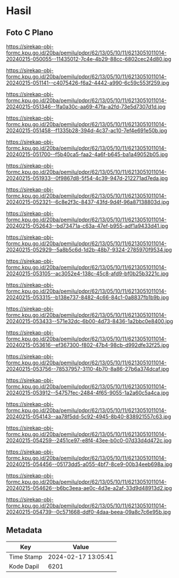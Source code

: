 # Hasil

## Foto C Plano

https://sirekap-obj-formc.kpu.go.id/20ba/pemilu/pdpr/62/13/05/10/11/6213051011014-20240215-050055--11435012-7c4e-4b29-88cc-6802cec24d80.jpg

https://sirekap-obj-formc.kpu.go.id/20ba/pemilu/pdpr/62/13/05/10/11/6213051011014-20240215-051141--c4075426-f6a2-4442-a990-6c59c553f259.jpg

https://sirekap-obj-formc.kpu.go.id/20ba/pemilu/pdpr/62/13/05/10/11/6213051011014-20240215-051346--1fa0a30c-aa69-47fa-a2fd-73e5d7307d1d.jpg

https://sirekap-obj-formc.kpu.go.id/20ba/pemilu/pdpr/62/13/05/10/11/6213051011014-20240215-051458--f1335b28-394d-4c37-ac10-7ef4e691e50b.jpg

https://sirekap-obj-formc.kpu.go.id/20ba/pemilu/pdpr/62/13/05/10/11/6213051011014-20240215-051700--f5b40ca5-faa2-4a6f-b645-ba1a49052b05.jpg

https://sirekap-obj-formc.kpu.go.id/20ba/pemilu/pdpr/62/13/05/10/11/6213051011014-20240215-051933--0f9867d8-5f54-4c39-947d-212271ad7eda.jpg

https://sirekap-obj-formc.kpu.go.id/20ba/pemilu/pdpr/62/13/05/10/11/6213051011014-20240215-052321--6c8e2f3c-8437-43fd-9d4f-96a87138803d.jpg

https://sirekap-obj-formc.kpu.go.id/20ba/pemilu/pdpr/62/13/05/10/11/6213051011014-20240215-052643--bd73471a-c63a-47ef-b955-adf1a9433d41.jpg

https://sirekap-obj-formc.kpu.go.id/20ba/pemilu/pdpr/62/13/05/10/11/6213051011014-20240215-052929--5a8b5c6d-1d2b-48b7-9324-2785970f9534.jpg

https://sirekap-obj-formc.kpu.go.id/20ba/pemilu/pdpr/62/13/05/10/11/6213051011014-20240215-053105--ac3052e4-138c-45c8-afd9-bf0b25b3221c.jpg

https://sirekap-obj-formc.kpu.go.id/20ba/pemilu/pdpr/62/13/05/10/11/6213051011014-20240215-053315--b138e737-8482-4c66-84c1-0a8837fb1b9b.jpg

https://sirekap-obj-formc.kpu.go.id/20ba/pemilu/pdpr/62/13/05/10/11/6213051011014-20240215-053433--571e32dc-6b00-4d73-8436-1a2bbc0e8400.jpg

https://sirekap-obj-formc.kpu.go.id/20ba/pemilu/pdpr/62/13/05/10/11/6213051011014-20240215-053616--ef367300-f802-47b4-98cb-d992dfe32f25.jpg

https://sirekap-obj-formc.kpu.go.id/20ba/pemilu/pdpr/62/13/05/10/11/6213051011014-20240215-053756--78537957-3110-4b70-8a86-27b6a374dcaf.jpg

https://sirekap-obj-formc.kpu.go.id/20ba/pemilu/pdpr/62/13/05/10/11/6213051011014-20240215-053912--54757fec-2484-4f65-9055-1a2a60c5a4ca.jpg

https://sirekap-obj-formc.kpu.go.id/20ba/pemilu/pdpr/62/13/05/10/11/6213051011014-20240215-054143--aa78f5dd-5c92-4945-8b40-838921557c63.jpg

https://sirekap-obj-formc.kpu.go.id/20ba/pemilu/pdpr/62/13/05/10/11/6213051011014-20240215-054259--2451ce97-e8f4-43ee-b0c0-07d33d4d472c.jpg

https://sirekap-obj-formc.kpu.go.id/20ba/pemilu/pdpr/62/13/05/10/11/6213051011014-20240215-054456--05173dd5-a055-4bf7-8ce9-00b34eeb698a.jpg

https://sirekap-obj-formc.kpu.go.id/20ba/pemilu/pdpr/62/13/05/10/11/6213051011014-20240215-054626--b6bc3eea-ae0c-4d3e-a2af-33d9d48913d2.jpg

https://sirekap-obj-formc.kpu.go.id/20ba/pemilu/pdpr/62/13/05/10/11/6213051011014-20240215-054739--0c571668-ddf0-4daa-beea-09a8c7c6e95b.jpg


## Metadata

| Key        | Value               |
| ---------- | ------------------- |
| Time Stamp | 2024-02-17 13:05:41 |
| Kode Dapil | 6201                |



